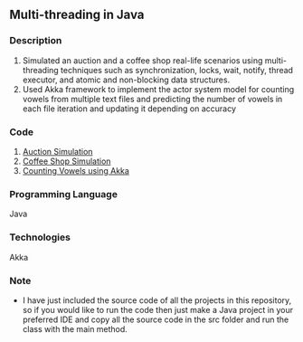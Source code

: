 ## Multi-threading in Java

### Description
1. Simulated an auction and a coffee shop real-life scenarios using multi-threading techniques such as synchronization, locks, wait, notify, thread executor, and atomic and non-blocking data structures.
2. Used Akka framework to implement the actor system model for counting vowels from multiple text files and predicting the number of vowels in each file iteration and updating it depending on accuracy

### Code
1. [Auction Simulation](https://github.com/agrawal-priyank/Multithreaded-Simulations/tree/master/Auction-Simulation)
2. [Coffee Shop Simulation](https://github.com/agrawal-priyank/Multithreaded-Simulations/tree/master/Coffee-Shop-Simulation)
3. [Counting Vowels using Akka](https://github.com/agrawal-priyank/Multithreaded-Simulations/tree/master/Counting-Vowels-Using-Akka)

### Programming Language
Java

### Technologies
Akka

### Note
* I have just included the source code of all the projects in this repository, so if you would like to run the code then just make a Java project in your preferred IDE and copy all the source code in the src folder and run the class with the main method.
